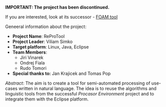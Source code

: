 **IMPORTANT: The project has been discontinued.**

If you are interested, look at its successor - [FOAM tool](https://github.com/d3sreq/foam-tool)

Geneeral information about the project:
* **Project Name**: ReProTool
* **Project Leader**: Viliam Simko
* **Target platform**: Linux, Java, Eclipse
* **Team Members**:
  * Jiri Vinarek
  * Ondrej Fiala
  * Rudo Tomori
* **Special thanks to:** Jan Krajicek and Tomas Pop

*Abstract*:
The aim is to create a tool for semi-automated processing of use-cases written in natural language.
The idea is to reuse the algorithms and linguistic tools from the successful *Procasor Environment* project and to integrate them with the Eclipse platform.

